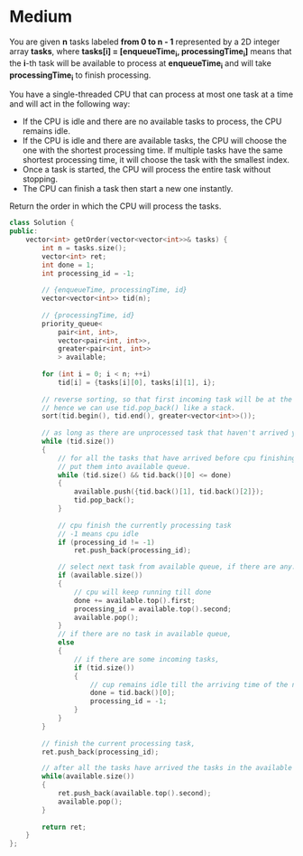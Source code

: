 # Medium

You are given **n**​​​​​​ tasks labeled **from 0 to n - 1** represented by a 2D integer array **tasks**, where **tasks[i] = [enqueueTime<sub>i</sub>, processingTime<sub>i</sub>]** means that the **i**-​​​​​​th​​​​ task will be available to process at **enqueueTime<sub>i</sub>** and will take **processingTime<sub>i</sub>** to finish processing.

You have a single-threaded CPU that can process at most one task at a time and will act in the following way:

- If the CPU is idle and there are no available tasks to process, the CPU remains idle.
- If the CPU is idle and there are available tasks, the CPU will choose the one with the shortest processing time. If multiple tasks have the same shortest processing time, it will choose the task with the smallest index.
- Once a task is started, the CPU will process the entire task without stopping.
- The CPU can finish a task then start a new one instantly.

Return the order in which the CPU will process the tasks.

```cpp
class Solution {
public:
    vector<int> getOrder(vector<vector<int>>& tasks) {
        int n = tasks.size();
        vector<int> ret;
        int done = 1;
        int processing_id = -1;
        
        // {enqueueTime, processingTime, id}
        vector<vector<int>> tid(n);
        
        // {processingTime, id}
        priority_queue<
            pair<int, int>, 
            vector<pair<int, int>>, 
            greater<pair<int, int>>
            > available;
        
        for (int i = 0; i < n; ++i)
            tid[i] = {tasks[i][0], tasks[i][1], i};
        
        // reverse sorting, so that first incoming task will be at the back
        // hence we can use tid.pop_back() like a stack.
        sort(tid.begin(), tid.end(), greater<vector<int>>());
        
        // as long as there are unprocessed task that haven't arrived yet.
        while (tid.size())
        {
            // for all the tasks that have arrived before cpu finishing the processing task,
            // put them into available queue.
            while (tid.size() && tid.back()[0] <= done)
            {
                available.push({tid.back()[1], tid.back()[2]});
                tid.pop_back();
            }
            
            // cpu finish the currently processing task
            // -1 means cpu idle
            if (processing_id != -1)
                ret.push_back(processing_id);

            // select next task from available queue, if there are any.
            if (available.size())
            {
                // cpu will keep running till done
                done += available.top().first;
                processing_id = available.top().second;
                available.pop();
            }
            // if there are no task in available queue,
            else
            {
                // if there are some incoming tasks,
                if (tid.size())
                {
                    // cup remains idle till the arriving time of the next task,
                    done = tid.back()[0];
                    processing_id = -1;
                }
            }
        }
        
        // finish the current processing task,
        ret.push_back(processing_id);

        // after all the tasks have arrived the tasks in the available queue are in order.
        while(available.size())
        {
            ret.push_back(available.top().second);
            available.pop();
        }
        
        return ret;
    }
};
```
